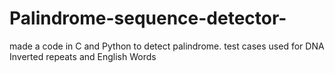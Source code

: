 # Palindrome-sequence-detector-
made a code in C and Python to detect palindrome. test cases used for DNA Inverted repeats and English Words
